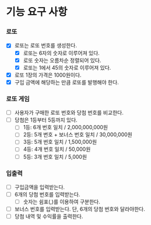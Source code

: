 # 기능 요구 사항

### 로또

- [x] 로또는 로또 번호를 생성한다.
  - [x] 로또는 6자의 숫자로 이루어져 있다.
  - [x] 로또 숫자는 오름차순 정렬되어 있다.
  - [x] 로또는 1에서 45의 숫자로 이루어져 있다.
- [x] 로또 1장의 가격은 1000원이다.
- [x] 구입 금액에 해당하는 만큼 로또를 발행해야 한다.

### 로또 게임

- [ ] 사용자가 구매한 로또 번호와 당첨 번호를 비교한다.
- [ ] 당첨은 1등부터 5등까지 있다.
  - [ ] 1등: 6개 번호 일치 / 2,000,000,000원
  - [ ] 2등: 5개 번호 + 보너스 번호 일치 / 30,000,000원
  - [ ] 3등: 5개 번호 일치 / 1,500,000원
  - [ ] 4등: 4개 번호 일치 / 50,000원
  - [ ] 5등: 3개 번호 일치 / 5,000원

### 입출력

- [ ] 구입금액을 입력받는다.
- [ ] 6개의 당첨 번호를 입력받는다.
  - [ ] 숫자는 쉼표(,)를 이용하여 구분한다.
- [ ] 보너스 번호를 입력받는다. 단, 6개의 당첨 번호와 달라야한다.
- [ ] 당첨 내역 및 수익률을 출력한다.

